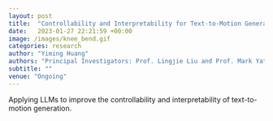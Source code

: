 ```yaml
---
layout: post
title:  "Controllability and Interpretability for Text-to-Motion Generation using LLMs"
date:   2023-01-27 22:21:59 +00:00
image: /images/knee_bend.gif
categories: research
author: "Yiming Huang"
authors: "Principal Investigators: Prof. Lingjie Liu and Prof. Mark Yatskar" 
subtitle: ""
venue: "Ongoing"
---
```


Applying LLMs to improve the controllability and interpretability of text-to-motion generation.